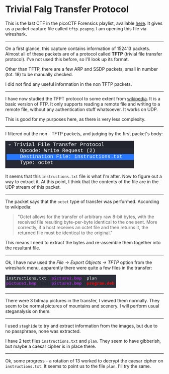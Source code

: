 # Trivial Falg Transfer Protocol

This is the last CTF in the picoCTF Forensics playlist, available [here](https://play.picoctf.org/playlists/16?m=130). It gives us a packet capture file called `tftp.pcapng`. I am opening this file via wireshark.

---

On a first glance, this capture contains information of 152413 packets. Almost all of these packets are of a protocol called **TFTP** (trivial file transfer protocol). I've not used this before, so I'll look up its format.

Other than TFTP, there are a few ARP and SSDP packets, small in number (tot. 18) to be manually checked.

I did not find any useful information in the non TFTP packets.

---

I have now studied the TFPT protocol to some extent from [wikipedia](https://en.wikipedia.org/wiki/Trivial_File_Transfer_Protocol). It is a basic version of FTP. It only supports reading a remote file and writing to a remote file, without any authentication stuff whatsoever. It works on UDP.

This is good for my purposes here, as there is very less complexity.

---

I filtered out the non - TFTP packets, and judging by the first packet's body:

![TFTP Headers of the first TFTP packet](./tftp_packet_1.png)

It seems that this `instructions.txt` file is what I'm after. Now to figure out a way to extract it. At this point, I think that the contents of the file are in the UDP stream of this packet.

---

The packet says that the `octet` type of transfer was performed. According to wikipedia:

> "Octet allows for the transfer of arbitrary raw 8-bit bytes, with the received file resulting byte-per-byte identical to the one sent. More correctly, if a host receives an octet file and then returns it, the returned file must be identical to the original."

This means I need to extract the bytes and re-assemble them together into the resultant file.

---

Ok, I have now used the _File -> Export Objects -> TFTP_ option from the wireshark menu, apparently there were quite a few files in the transfer:

![The files extracted from the packet capture](./files_in_capture.png)

---

There were 3 bitmap pictures in the transfer, I viewed them normally. They seem to be normal pictures of mountains and scenery. I will perform usual steganalysis on them.

---

I used `steghide` to try and extract information from the images, but due to no passphrase, none was extracted.

I have 2 text files `instructions.txt` and `plan`. They seem to have gibberish, but maybe a caesar cipher is in place there.

---

Ok, some progress - a rotation of 13 worked to decrypt the caesar cipher on `instructions.txt`. It seems to point us to the file `plan`. I'll try the same.
